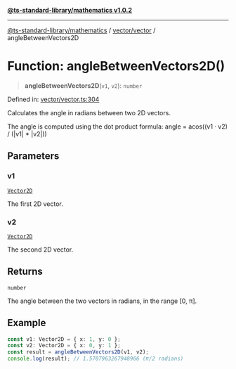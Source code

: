 [**@ts-standard-library/mathematics v1.0.2**](../../../README.md)

***

[@ts-standard-library/mathematics](../../../README.md) / [vector/vector](../README.md) / angleBetweenVectors2D

# Function: angleBetweenVectors2D()

> **angleBetweenVectors2D**(`v1`, `v2`): `number`

Defined in: [vector/vector.ts:304](https://github.com/gabaudette/ts-stdlib/blob/4a412e6fb273dc9fcab54b84c05921f52dac4b3f/packages/mathematics/src/vector/vector.ts#L304)

Calculates the angle in radians between two 2D vectors.

The angle is computed using the dot product formula:
  angle = acos((v1 · v2) / (|v1| * |v2|))

## Parameters

### v1

[`Vector2D`](../type-aliases/Vector2D.md)

The first 2D vector.

### v2

[`Vector2D`](../type-aliases/Vector2D.md)

The second 2D vector.

## Returns

`number`

The angle between the two vectors in radians, in the range [0, π].

## Example

```ts
const v1: Vector2D = { x: 1, y: 0 };
const v2: Vector2D = { x: 0, y: 1 };
const result = angleBetweenVectors2D(v1, v2);
console.log(result); // 1.5707963267948966 (π/2 radians)
```
